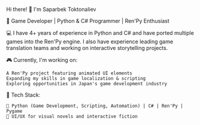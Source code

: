 Hi there! 👋 I'm Saparbek Toktonaliev

🚀 Game Developer | Python & C# Programmer | Ren'Py Enthusiast

💻 I have 4+ years of experience in Python and C# and have ported multiple games into the Ren'Py engine. I also have experience leading game translation teams and working on interactive storytelling projects.

🎮 Currently, I'm working on:

    A Ren'Py project featuring animated UI elements
    Expanding my skills in game localization & scripting
    Exploring opportunities in Japan's game development industry

🔧 Tech Stack:

    🐍 Python (Game Development, Scripting, Automation) | C# | Ren'Py | Pygame
    🎨 UI/UX for visual novels and interactive fiction
